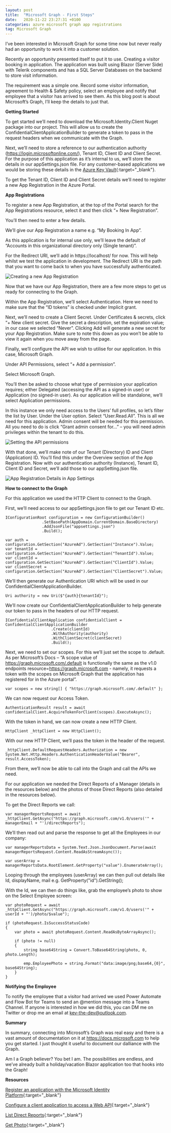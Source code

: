 ```yaml
---
layout: post
title:  "Microsoft Graph - First Steps"
date:   2020-11-22 23:27:31 +0100
categories: azure microsoft graph app registrations
tag: Microsoft Graph
---
```


I’ve been interested in Microsoft Graph for some time now but never really had an opportunity to work it into a customer solution.

Recently an opportunity presented itself to put it to use.  Creating a visitor booking in application.
The application was built using Blazor (Server Side) with Telerik components and has a SQL Server Databases on the backend to store visit information.

The requirement was a simple one.  Record some visitor information, agreement to Health & Safety policy, select an employee and notify that employee that a visitor has arrived to see them.
As this blog post is about Microsoft’s Graph, I’ll keep the details to just that.

**Getting Started**

To get started we’ll need to download the Microsoft.Identity.Client Nuget package into our project.  This will allow us to create the ConfidentialClientApplicationBuilder to generate a token to pass in the request headers when we communicate with the Graph.

Next, we’ll need to store a reference to our authentication authority (https://login.microsoftonline.com/), Tenant ID, Client ID and Client Secret.  For the purpose of this application as it’s internal to us, we’ll store the details in our appSettings.json file.  For any customer-based applications we would be storing these details in the [Azure Key Vault](https://azure.microsoft.com/en-gb/services/key-vault/){:target="_blank"}.

To get the Tenant ID, Client ID and Client Secret details we’ll need to register a new App Registration in the Azure Portal.

**App Registrations**

To register a new App Registration, at the top of the Portal search for the App Registrations resource, select it and then click “+ New Registration”.

You’ll then need to enter a few details.

We’ll give our App Registration a name e.g. “My Booking In App”.

As this application is for internal use only, we’ll leave the default of “Accounts in this organizational directory only (Single tenant)”.

For the Redirect URI, we’ll add in https://localhost/ for now.  This will help whilst we test the application in development.  The Redirect URI is the path that you want to come back to when you have successfully authenticated.

<img src="/images/BookingAppRegistrations.jpg" alt="Creating a new App Registration" />

Now that we have our App Registration, there are a few more steps to get us ready for connecting to the Graph.

Within the App Registration, we’ll select Authentication.  Here we need to make sure that the “ID tokens” is checked under Implicit grant.

Next, we’ll need to create a Client Secret.  Under Certificates & secrets, click “+ New client secret.  Give the secret a description, set the expiration value; in our case we selected “Never”.  Clicking Add will generate a new secret for your App Registration.  Make sure to note this down as you won’t be able to view it again when you move away from the page.

Finally, we’ll configure the API we wish to utilise for our application.  In this case, Microsoft Graph.

Under API Permissions, select “+ Add a permission”.

Select Microsoft Graph.

You’ll then be asked to choose what type of permission your application requires; either Delegated (accessing the API as a signed-in user) or Application (no signed-in user).  As our application will be standalone, we’ll select Application permissions.

In this instance we only need access to the Users’ full profiles, so let’s filter the list by User.  Under the User option.  Select “User.Read.All”.  This is all we need for this application.  Admin consent will be needed for this permission.  All you need to do is click “Grant admin consent for…” – you will need admin privileges within the tenant to do this.

<img src="/images/BookingApplicationPermissions.jpg" alt="Setting the API permissions" />

With that done, we’ll make note of our Tenant (Directory) ID and Client (Application) ID.  You’ll find this under the Overview section of the App Registration.  Now with our authentication authority (Instance), Tenant ID, Client ID and Secret, we’ll add those to our appSetting.json file.

<img src="/images/BookingAppSettings.jpg" alt="App Registration Details in App Settings" />

**How to connect to the Graph**

For this application we used the HTTP Client to connect to the Graph.

First, we’ll need access to our appSettings.json file to get our Tenant ID etc.

```
IConfigurationRoot configuration = new ConfigurationBuilder()
                .SetBasePath(AppDomain.CurrentDomain.BaseDirectory)
                .AddJsonFile("appsettings.json")
                .Build();

var auth = configuration.GetSection("AzureAd").GetSection("Instance").Value;
var tenantId = configuration.GetSection("AzureAd").GetSection("TenantId").Value;
var clientId = configuration.GetSection("AzureAd").GetSection("ClientId").Value;
var clientSecret = configuration.GetSection("AzureAd").GetSection("ClientSecret").Value;
```

We’ll then generate our Authentication URI which will be used in our ConfidentialClientApplicationBuilder.

`Uri authority = new Uri($"{auth}{tenantId}");`

We’ll now create our ConfidentialClientApplicationBuilder to help generate our token to pass in the headers of our HTTP request.

```
IConfidentialClientApplication confidentialClient = ConfidentialClientApplicationBuilder
                    .Create(clientId)
                    .WithAuthority(authority)
                    .WithClientSecret(clientSecret)
                    .Build();
```

Next, we need to set our scopes.  For this we’ll just set the scope to .default.  As per Microsoft’s Docs – “A scope value of https://graph.microsoft.com/.default is functionally the same as the v1.0 endpoints resource=https://graph.microsoft.com - namely, it requests a token with the scopes on Microsoft Graph that the application has registered for in the Azure portal”.

`var scopes = new string[] { "https://graph.microsoft.com/.default" };`

We can now request our Access Token.

`AuthenticationResult result = await confidentialClient.AcquireTokenForClient(scopes).ExecuteAsync();`

With the token in hand, we can now create a new HTTP Client.

`HttpClient _httpClient = new HttpClient();`

With our new HTTP Client, we’ll pass the token in the header of the request.

`_httpClient.DefaultRequestHeaders.Authorization = new System.Net.Http.Headers.AuthenticationHeaderValue("Bearer", result.AccessToken);`

From there, we’ll now be able to call into the Graph and call the APIs we need.

For our application we needed the Direct Reports of a Manager (details in the resources below) and the photos of those Direct Reports (also detailed in the resources below).

To get the Direct Reports we call:

`var managerReportsRequest = await _httpClient.GetAsync("https://graph.microsoft.com/v1.0/users('" + managerEmail + "')/directReports");`

We’ll then read out and parse the response to get all the Employees in our company:

`var managerReportsData = System.Text.Json.JsonDocument.Parse(await managerReportsRequest.Content.ReadAsStreamAsync());`

`var userArray = managerReportsData.RootElement.GetProperty("value").EnumerateArray();`

Looping through the employees (userArray) we can then pull out details like Id, displayName, mail e.g. GetProperty("id").GetString();

With the Id, we can then do things like, grab the employee’s photo to show on the Select Employee screen:

```
var photoRequest = await _httpClient.GetAsync("https://graph.microsoft.com/v1.0/users('" + userId + "')/photo/$value");

if (photoRequest.IsSuccessStatusCode)
{
    var photo = await photoRequest.Content.ReadAsByteArrayAsync();

    if (photo != null)
    {
        string base64String = Convert.ToBase64String(photo, 0, photo.Length);

        emp.EmployeePhoto = string.Format("data:image/png;base64,{0}", base64String);
    }
}
```

**Notifying the Employee**

To notify the employee that a visitor had arrived we used Power Automate and Flow Bot for Teams to send an @mention message into a Teams Channel.  If anyone is interested in how we did this, you can DM me on Twitter or drop me an email at kev-the-dev@outlook.com.

**Summary**

In summary, connecting into Microsoft’s Graph was real easy and there is a vast amount of documentation on it at https://docs.microsoft.com to help you get started.  I just thought it useful to document our dalliance with the Graph.

Am I a Graph believer?  You bet I am.  The possibilities are endless, and we’ve already built a holiday/vacation Blazor application too that hooks into the Graph!

**Resources**

[Register an application with the Microsoft Identity Platform](https://docs.microsoft.com/en-us/azure/active-directory/develop/quickstart-register-app){:target="_blank"}

[Configure a client application to access a Web API](https://docs.microsoft.com/en-us/azure/active-directory/develop/quickstart-configure-app-access-web-apis){:target="_blank"}

[List Direct Reports](https://docs.microsoft.com/en-us/graph/api/user-list-directreports?view=graph-rest-1.0&tabs=http){:target="_blank"}

[Get Photo](https://docs.microsoft.com/en-us/graph/api/profilephoto-get?view=graph-rest-1.0){:target="_blank"}